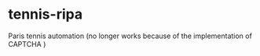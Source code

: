 #  tennis-ripa

Paris tennis automation (no longer works because of the implementation of CAPTCHA )
